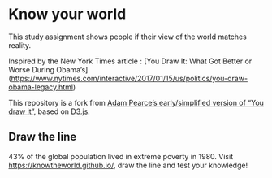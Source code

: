 # Know your world

This study assignment shows people if their view of the world matches reality.

Inspired by the New York Times article : [You Draw It: What Got Better or Worse During Obama’s] (https://www.nytimes.com/interactive/2017/01/15/us/politics/you-draw-obama-legacy.html)
	
This repository is a fork from <a href="https://bl.ocks.org/1wheel/07d9040c3422dac16bd5be741433ff1e">Adam Pearce’s early/simplified version of “You draw it”</a>, based on <a href="https://d3js.org/">D3.js</a>. 


## Draw the line

43% of the global population lived in extreme poverty in 1980. Visit https://knowtheworld.github.io/, draw the line and test your knowledge!



 
